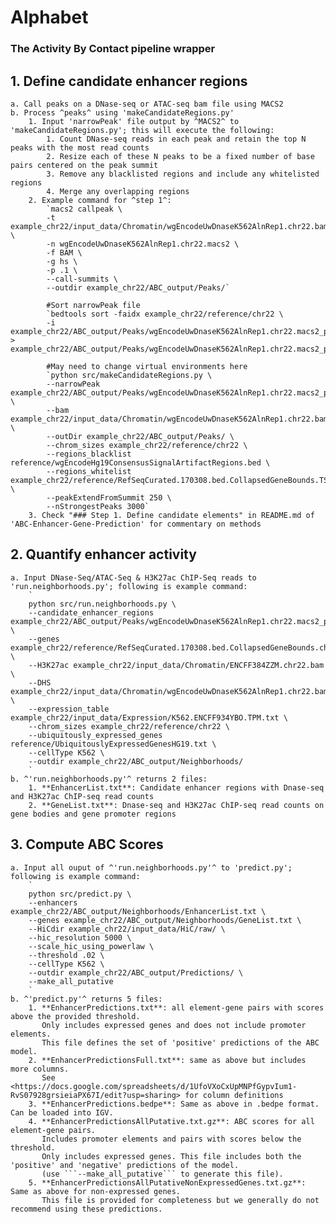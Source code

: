 # Alphabet
###     The Activity By Contact pipeline wrapper
## 1. Define candidate enhancer regions
    a. Call peaks on a DNase-seq or ATAC-seq bam file using MACS2
    b. Process ^peaks^ using 'makeCandidateRegions.py'
        1. Input 'narrowPeak' file output by ^MACS2^ to 'makeCandidateRegions.py'; this will execute the following:
            1. Count DNase-seq reads in each peak and retain the top N peaks with the most read counts
            2. Resize each of these N peaks to be a fixed number of base pairs centered on the peak summit
            3. Remove any blacklisted regions and include any whitelisted regions
            4. Merge any overlapping regions
        2. Example command for ^step 1^:
            `macs2 callpeak \
            -t example_chr22/input_data/Chromatin/wgEncodeUwDnaseK562AlnRep1.chr22.bam \
            -n wgEncodeUwDnaseK562AlnRep1.chr22.macs2 \
            -f BAM \
            -g hs \
            -p .1 \
            --call-summits \
            --outdir example_chr22/ABC_output/Peaks/`

            #Sort narrowPeak file
            `bedtools sort -faidx example_chr22/reference/chr22 \
            -i example_chr22/ABC_output/Peaks/wgEncodeUwDnaseK562AlnRep1.chr22.macs2_peaks.narrowPeak > example_chr22/ABC_output/Peaks/wgEncodeUwDnaseK562AlnRep1.chr22.macs2_peaks.narrowPeak.sorted`

            #May need to change virtual environments here
            `python src/makeCandidateRegions.py \
            --narrowPeak example_chr22/ABC_output/Peaks/wgEncodeUwDnaseK562AlnRep1.chr22.macs2_peaks.narrowPeak.sorted \
            --bam example_chr22/input_data/Chromatin/wgEncodeUwDnaseK562AlnRep1.chr22.bam \
            --outDir example_chr22/ABC_output/Peaks/ \
            --chrom_sizes example_chr22/reference/chr22 \
            --regions_blacklist reference/wgEncodeHg19ConsensusSignalArtifactRegions.bed \
            --regions_whitelist example_chr22/reference/RefSeqCurated.170308.bed.CollapsedGeneBounds.TSS500bp.chr22.bed \
            --peakExtendFromSummit 250 \
            --nStrongestPeaks 3000`
        3. Check "### Step 1. Define candidate elements" in README.md of 'ABC-Enhancer-Gene-Prediction' for commentary on methods
## 2. Quantify enhancer activity
    a. Input DNase-Seq/ATAC-Seq & H3K27ac ChIP-Seq reads to 'run.neighborhoods.py'; following is example command:
        `
        python src/run.neighborhoods.py \
        --candidate_enhancer_regions example_chr22/ABC_output/Peaks/wgEncodeUwDnaseK562AlnRep1.chr22.macs2_peaks.narrowPeak.sorted.candidateRegions.bed \
        --genes example_chr22/reference/RefSeqCurated.170308.bed.CollapsedGeneBounds.chr22.bed \
        --H3K27ac example_chr22/input_data/Chromatin/ENCFF384ZZM.chr22.bam \
        --DHS example_chr22/input_data/Chromatin/wgEncodeUwDnaseK562AlnRep1.chr22.bam,example_chr22/input_data/Chromatin/wgEncodeUwDnaseK562AlnRep2.chr22.bam \
        --expression_table example_chr22/input_data/Expression/K562.ENCFF934YBO.TPM.txt \
        --chrom_sizes example_chr22/reference/chr22 \
        --ubiquitously_expressed_genes reference/UbiquitouslyExpressedGenesHG19.txt \
        --cellType K562 \
        --outdir example_chr22/ABC_output/Neighborhoods/ 
        `
    b. ^'run.neighborhoods.py'^ returns 2 files:
        1. **EnhancerList.txt**: Candidate enhancer regions with Dnase-seq and H3K27ac ChIP-seq read counts
        2. **GeneList.txt**: Dnase-seq and H3K27ac ChIP-seq read counts on gene bodies and gene promoter regions
## 3. Compute ABC Scores
    a. Input all ouput of ^'run.neighborhoods.py'^ to 'predict.py'; following is example command:
        `
        python src/predict.py \
        --enhancers example_chr22/ABC_output/Neighborhoods/EnhancerList.txt \
        --genes example_chr22/ABC_output/Neighborhoods/GeneList.txt \
        --HiCdir example_chr22/input_data/HiC/raw/ \
        --hic_resolution 5000 \
        --scale_hic_using_powerlaw \
        --threshold .02 \
        --cellType K562 \
        --outdir example_chr22/ABC_output/Predictions/ \
        --make_all_putative
        `
    b. ^'predict.py'^ returns 5 files:
        1. **EnhancerPredictions.txt**: all element-gene pairs with scores above the provided threshold.
           Only includes expressed genes and does not include promoter elements. 
           This file defines the set of 'positive' predictions of the ABC model.
        2. **EnhancerPredictionsFull.txt**: same as above but includes more columns. 
           See <https://docs.google.com/spreadsheets/d/1UfoVXoCxUpMNPfGypvIum1-RvS07928grsieiaPX67I/edit?usp=sharing> for column definitions
        3. **EnhancerPredictions.bedpe**: Same as above in .bedpe format. Can be loaded into IGV.
        4. **EnhancerPredictionsAllPutative.txt.gz**: ABC scores for all element-gene pairs. 
           Includes promoter elements and pairs with scores below the threshold. 
           Only includes expressed genes. This file includes both the 'positive' and 'negative' predictions of the model. 
           (use ```--make_all_putative``` to generate this file).
        5. **EnhancerPredictionsAllPutativeNonExpressedGenes.txt.gz**: Same as above for non-expressed genes. 
           This file is provided for completeness but we generally do not recommend using these predictions.